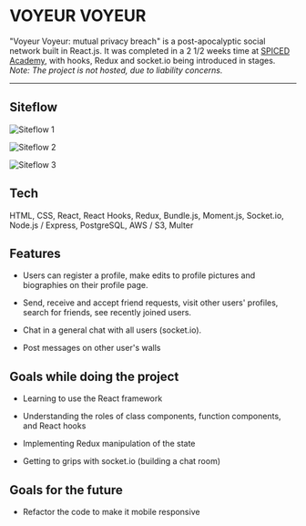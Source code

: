 # VOYEUR VOYEUR

"Voyeur Voyeur: mutual privacy breach" is a post-apocalyptic social network built in React.js. It was completed in a 2 1/2 weeks time at [SPICED Academy](https://www.spiced.academy/program/full-stack-web-development/), with hooks, Redux and socket.io being introduced in stages. _Note: The project is not hosted, due to liability concerns._

---

## Siteflow

![Siteflow 1](siteflow1.gif)

![Siteflow 2](siteflow2.gif)

![Siteflow 3](siteflow3.gif)

## Tech

HTML, CSS, React, React Hooks, Redux, Bundle.js, Moment.js, Socket.io, Node.js / Express, PostgreSQL, AWS / S3, Multer

## Features

-   Users can register a profile, make edits to profile pictures and biographies on their profile page.

-   Send, receive and accept friend requests, visit other users' profiles, search for friends, see recently joined users.

-   Chat in a general chat with all users (socket.io).

-   Post messages on other user's walls

## Goals while doing the project

-   Learning to use the React framework

-   Understanding the roles of class components, function components, and React hooks

-   Implementing Redux manipulation of the state

-   Getting to grips with socket.io (building a chat room)

## Goals for the future

-   Refactor the code to make it mobile responsive
